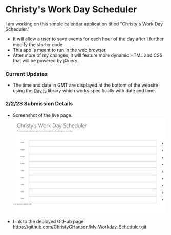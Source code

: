 # Christy's Work Day Scheduler

I am working on this simple calendar application titled "Christy's Work Day Scheduler." 

* It will allow a user to save events for each hour of the day after I further modify the starter code.
* This app is meant to run in the web browser.
* After more of my changes, it will feature more dynamic HTML and CSS that will be powered by jQuery.

### Current Updates
* The time and date in GMT are displayed at the bottom of the website using the [Day.js](https://day.js.org/en/) library which works specifically with date and time.

### 2/2/23 Submission Details
* Screenshot of the live page. ![Live Webpage Screenshot](.\Images\screenshot-live-browser.png)

* Link to the deployed GitHub page: https://github.com/ChristyGHanson/My-Workday-Scheduler.git


